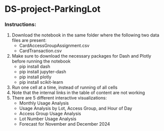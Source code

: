 # DS-project-ParkingLot
### Instructions:
1. Download the notebook in the same folder where the following two data files are present:
	- CardAccessGroupAssignment.csv
	- CardTransaction.csv
2. Make sure to download the necessary packages for Dash and Plotly before running the notebook
	- pip install dash
	- pip install jupyter-dash
	- pip install plotly
	- pip install scikit-learn
3. Run one cell at a time, instead of running of all cells
4. Note that the internal links in the table of content are not working
5. There are 5 different interactive visualizations:
	- Monthly Usage Analysis
	- Usage Analysis by Lot, Access Group, and Hour of Day
	- Access Group Usage Analysis
	- Lot Number Usage Analysis
	- Forecast for November and December 2024